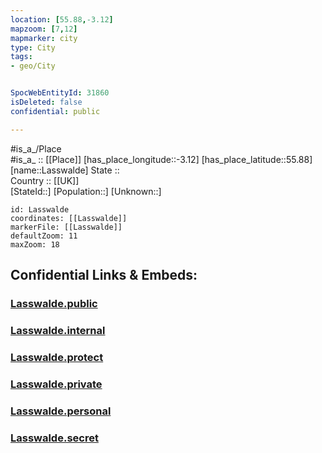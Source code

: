 ```yaml
---
location: [55.88,-3.12] 
mapzoom: [7,12] 
mapmarker: city 
type: City
tags:
- geo/City


SpocWebEntityId: 31860
isDeleted: false
confidential: public

---
```

#is_a_/Place  
#is_a_ :: [[Place]] 
[has_place_longitude::-3.12] 
[has_place_latitude::55.88] 
[name::Lasswalde] 
State ::  
Country :: [[UK]]  
[StateId::] 
[Population::] 
[Unknown::] 


```leaflet
id: Lasswalde
coordinates: [[Lasswalde]] 
markerFile: [[Lasswalde]] 
defaultZoom: 11 
maxZoom: 18
```


## Confidential Links & Embeds: 

### [Lasswalde.public](/_public/\Earth\Continent\Europe\Europe~North\UK\Scotland\counties~Scotland\Lothian~Mid\cities~Lothian~MidLasswalde.public.md) 

### [Lasswalde.internal](/_internal/\Earth\Continent\Europe\Europe~North\UK\Scotland\counties~Scotland\Lothian~Mid\cities~Lothian~MidLasswalde.internal.md) 

### [Lasswalde.protect](/_protect/\Earth\Continent\Europe\Europe~North\UK\Scotland\counties~Scotland\Lothian~Mid\cities~Lothian~MidLasswalde.protect.md) 

### [Lasswalde.private](/_private/\Earth\Continent\Europe\Europe~North\UK\Scotland\counties~Scotland\Lothian~Mid\cities~Lothian~MidLasswalde.private.md) 

### [Lasswalde.personal](/_personal/\Earth\Continent\Europe\Europe~North\UK\Scotland\counties~Scotland\Lothian~Mid\cities~Lothian~MidLasswalde.personal.md) 

### [Lasswalde.secret](/_secret/\Earth\Continent\Europe\Europe~North\UK\Scotland\counties~Scotland\Lothian~Mid\cities~Lothian~MidLasswalde.secret.md)


